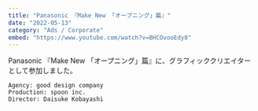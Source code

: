 ```yaml
---
title: "Panasonic 『Make New 「オープニング」篇』"
date: "2022-05-13"
category: "Ads / Corporate"
embed: "https://www.youtube.com/watch?v=BHCOvooEdy8"
---
```


Panasonic 『Make New 「オープニング」篇』に、グラフィッククリエイターとして参加しました。

```plaintext
Agency: good design company
Production: spoon inc.
Director: Daisuke Kobayashi
```
